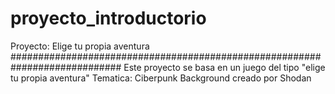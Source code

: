 # proyecto_introductorio
Proyecto: Elige tu propia aventura
############################################################################
Este proyecto se basa en un juego del tipo "elige tu propia aventura" 
Tematica: Ciberpunk
Background creado por Shodan
